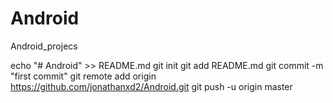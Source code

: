 # Android
Android_projecs

echo "# Android" >> README.md
git init
git add README.md
git commit -m "first commit"
git remote add origin https://github.com/jonathanxd2/Android.git
git push -u origin master
